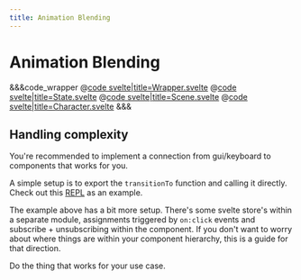 ```yaml
---
title: Animation Blending
---
```


<script lang="ts">
import Wrapper from '$examples/animation/blending/Wrapper.svelte'
</script>

# Animation Blending

<ExampleWrapper>
	<Wrapper />
</ExampleWrapper>

&&&code_wrapper
@[code svelte|title=Wrapper.svelte](../../examples/animation/blending/Wrapper.svelte)
@[code svelte|title=State.svelte](../../examples/animation/blending/State.svelte)
@[code svelte|title=Scene.svelte](../../examples/animation/blending/Scene.svelte)
@[code svelte|title=Character.svelte](../../examples/animation/blending/Character.svelte)
&&&

## Handling complexity

You're recommended to implement a connection from gui/keyboard to components that works for you.

A simple setup is to export the `transitionTo` function and calling it directly. Check out this [REPL](https://svelte.dev/repl/8c88a5994afc4c8993d3f600d0ef8ff7?version=3.49.0) as an example.

The example above has a bit more setup. There's some svelte store's within a separate module, assignments triggered by `on:click` events and subscribe + unsubscribing within the component. If you don't want to worry about where things are within your component hierarchy, this is a guide for that direction.

Do the thing that works for your use case.
